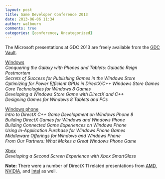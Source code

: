 ```yaml
---
layout: post
title: Game Developer Conference 2013
date: 2013-06-06 11:34
author: walbourn
comments: true
categories: [conference, Uncategorized]
---
```

<p>The Microsoft presentations at GDC 2013 are freely available from the <a href="http://www.gdcvault.com/free/gdc-13">GDC Vault</a>.</p>
<p><span style="text-decoration: underline;">Windows</span><br /><em>Conquering the Galaxy with Phones and Tablets: Galactic Reign Postmortem</em><br /><em>Secrets of Success for Publishing Games in the Windows Store</em><br /><em>Optimizing for Power Efficient GPUs in DirectX/C++ Windows Store Games</em><br /><em>Core Technologies for Windows 8 Games</em><br /><em>Developing a Windows Store Game with DirectX and C++</em><br /><em>Designing Games for Windows 8 Tablets and PCs</em></p>
<p><span style="text-decoration: underline;">Windows phone</span><br /><em>Intro to DirectX C++ Game Development on Windows Phone 8</em><br /><em>Building DirectX Games for Windows and Windows Phone </em><br /><em>Building Connected Game Experiences on Windows Phone</em><br /><em>Using In-Application Purchase for Windows Phone Games</em><br /><em>Middleware Offerings for Windows and Windows Phone</em><br /><em>From Our Partners: What Makes a Great Windows Phone Game</em></p>
<p><span style="text-decoration: underline;">Xbox</span><br /><em>Developing a Second Screen Experience with Xbox SmartGlass</em></p>
<p><strong>Note:</strong> There were a number of DirectX 11 related presentations from <a href="http://developer.amd.com/resources/documentation-articles/conference-presentations/">AMD</a>, <a href="https://developer.nvidia.com/gdc-2013">NVIDIA</a>, and <a href="http://software.intel.com/en-us/gdc">Intel</a>&nbsp;as well.</p>
